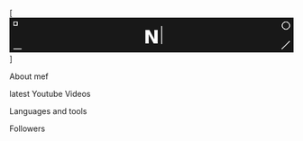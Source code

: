 [![Header](https://github.com/JaydenBulls/JaydenBulls/blob/main/Assets/nikiforov_ilya_banner_final%20(1).gif) ]

About mef

latest Youtube Videos

Languages and tools

Followers

